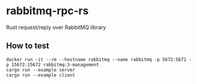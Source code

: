 # rabbitmq-rpc-rs
Rust request/reply over RabbitMQ library

## How to test

```shell
docker run -it --rm --hostname rabbitmq --name rabbitmq -p 5672:5672 -p 15672:15672 rabbitmq:3-management
cargo run --example server
cargo run --example client
```